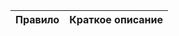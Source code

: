 | Правило | Краткое описание |
|------------------------------------------------------------------| ---- |

